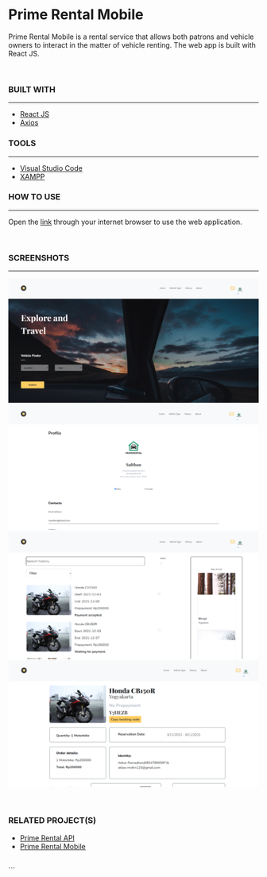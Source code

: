 # **Prime Rental Mobile**

Prime Rental Mobile is a rental service that allows both patrons and vehicle owners to interact in the matter of vehicle renting. The web app is built with React JS.

<br>

### **BUILT WITH**

---

- [React JS](https://reactjs.org/)
- [Axios](https://www.npmjs.com/package/axios)


### **TOOLS**

---

- [Visual Studio Code](https://code.visualstudio.com/)
- [XAMPP](https://www.apachefriends.org/index.html)

### **HOW TO USE**

---

Open the [link](https://primerental-reactjs.vercel.app/) through your internet browser to use the web application.

<br>

### **SCREENSHOTS**

---

![HOME](/src/assets/images/home.PNG 'Home')
![PROFILE](/src/assets/images/profile.PNG 'Profile')
![HISTORY](/src/assets/images/history.PNG 'History')
![PAYMENT](/src/assets/images/payment.PNG 'Payment')

  <br>

### **RELATED PROJECT(S)**

- [Prime Rental API](https://github.com/akbrrmdhn/primerental-api)
- [Prime Rental Mobile](https://github.com/akbrrmdhn/RNPrimeRental)

<br>
```
